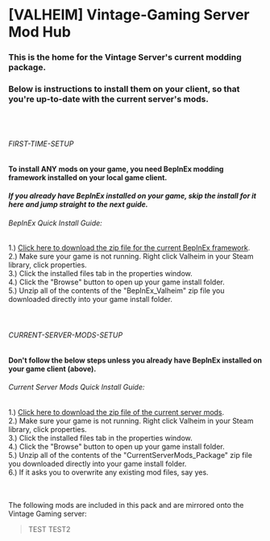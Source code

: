 # [VALHEIM] Vintage-Gaming Server Mod Hub

### This is the home for the Vintage Server's current modding package.
### Below is instructions to install them on your client, so that you're up-to-date with the current server's mods.
<br>
<br>

###### FIRST-TIME-SETUP
#### To install ANY mods on your game, you need BepInEx modding framework installed on your local game client.
#### *If you already have BepInEx installed on your game, skip the install for it here and jump straight to the next guide.* <br>
###### BepInEx Quick Install Guide:


1.) [Click here to download the zip file for the current BepInEx framework](https://github.com/A-gent/VALHEIM-VintageServer-Mod-Hub/releases/download/FirstTimeInstall/BepInEx_Valheim.zip).<br>
2.) Make sure your game is not running. Right click Valheim in your Steam library, click properties.<br>
3.) Click the installed files tab in the properties window.<br>
4.) Click the "Browse" button to open up your game install folder.<br>
5.) Unzip all of the contents of the "BepInEx_Valheim" zip file you downloaded directly into your game install folder.
<br>
<br>
<br>

###### CURRENT-SERVER-MODS-SETUP
#### Don't follow the below steps unless you already have BepInEx installed on your game client (above). <br>
###### Current Server Mods Quick Install Guide:


1.) [Click here to download the zip file of the current server mods](https://github.com/A-gent/VALHEIM-VintageServer-Mod-Hub/releases/download/CurrentServerModsSetup/CurrentServerMods_Package.zip).<br>
2.) Make sure your game is not running. Right click Valheim in your Steam library, click properties.<br>
3.) Click the installed files tab in the properties window.<br>
4.) Click the "Browse" button to open up your game install folder.<br>
5.) Unzip all of the contents of the "CurrentServerMods_Package" zip file you downloaded directly into your game install folder.<br>
6.) If it asks you to overwrite any existing mod files, say yes.
<br>
<br>
<br>

The following mods are included in this pack and are mirrored onto the Vintage Gaming server:
> TEST
> TEST2
